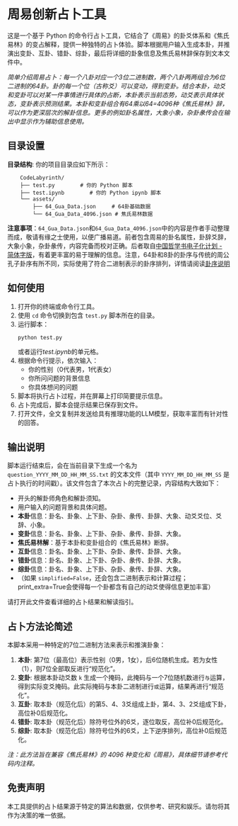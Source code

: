 # 周易创新占卜工具

这是一个基于 Python 的命令行占卜工具，它结合了《周易》的卦爻体系和《焦氏易林》的变占解释，提供一种独特的占卜体验。脚本根据用户输入生成本卦，并推演出变卦、互卦、错卦、综卦，最后将详细的卦象信息及焦氏易林辞保存到文本文件中。

*简单介绍周易占卜：每一个八卦对应一个3位二进制数，两个八卦两两组合为6位二进制的64卦。卦的每一个位（古称爻）可以变动，得到变卦。结合本卦，动爻和变卦可以对某一件事情进行具体的占断，本卦表示当前态势，动爻表示具体状态，变卦表示预测结果。本卦和变卦组合有64乘以64=4096种《焦氏易林》辞，可以作为更深层次的解卦信息。更多的例如卦名属性，大象小象，杂卦彖传会在输出中显示作为辅助信息使用。*

## 目录设置

**目录结构**: 你的项目目录应如下所示：
```
    CodeLabyrinth/
    ├── test.py        # 你的 Python 脚本
    ├── test.ipynb        # 你的 Python ipynb 脚本
    └── assets/
        ├── 64_Gua_Data.json     # 64卦基础数据
        └── 64_Gua_Data_4096.json # 焦氏易林数据
```
**注意事项**：`64_Gua_Data.json`和`64_Gua_Data_4096.json`中的内容是作者手动整理而成，敬请有缘之士使用，以便广播易道。前者包含周易的卦名属性，卦辞爻辞，大象小象，杂卦彖传，内容完备而校对正确。后者取自[中国哲学书电子化计划 - 简体字版](https://ctext.org/jiaoshi-yilin/zhs)，有着更丰富的易于理解的信息。注意，64卦和8卦的卦序与传统的周公孔子卦序有所不同，实际使用了符合二进制表示的卦序排列，详情请阅读[卦序说明](assets/卦序研究/README.md)

## 如何使用

1.  打开你的终端或命令行工具。
2.  使用 `cd` 命令切换到包含 `test.py` 脚本所在的目录。
3.  运行脚本：
    ```bash
    python test.py
    ```
    或者运行*test.ipynb*的单元格。
4.  根据命令行提示，依次输入：
    *   你的性别（0代表男，1代表女）
    *   你所问问题的背景信息
    *   你具体想问的问题
5.  脚本将执行占卜过程，并在屏幕上打印简要提示信息。
6.  占卜完成后，脚本会提示结果已保存到文件。
7.  打开文件，全文复制并发送给具有推理功能的LLM模型，获取丰富而有针对性的回答。


## 输出说明

脚本运行结束后，会在当前目录下生成一个名为 `question_YYYY_MM_DD_HH_MM_SS.txt` 的文本文件（其中 `YYYY_MM_DD_HH_MM_SS` 是占卜执行的时间戳）。该文件包含了本次占卜的完整记录，内容结构大致如下：

*   开头的解卦师角色和解卦须知。
*   用户输入的问题背景和具体问题。
*   **本卦**信息：卦名、卦象、上下卦、杂卦、彖传、卦辞、大象、动爻爻位、爻辞、小象。
*   **变卦**信息：卦名、卦象、上下卦、杂卦、彖传、卦辞、大象。
*   **焦氏易林解**：基于本卦和变卦组合的《焦氏易林》断辞。
*   **互卦**信息：卦名、卦象、上下卦、杂卦、彖传、卦辞、大象。
*   **错卦**信息：卦名、卦象、上下卦、杂卦、彖传、卦辞、大象。
*   **综卦**信息：卦名、卦象、上下卦、杂卦、彖传、卦辞、大象。
*   （如果 `simplified=False`，还会包含二进制表示和计算过程；print_extra=True会使得每一个卦都含有自己的动爻使得信息更加丰富）

请打开此文件查看详细的占卜结果和解读指引。

## 占卜方法论简述

本脚本采用一种特定的7位二进制方法来表示和推演卦象：

1.  **本卦**: 第7位（最高位）表示性别（0男，1女），后6位随机生成。若为女性（1），则7位全部取反进行“规范化”。
2.  **变卦**: 根据本卦动爻数 `k` 生成一个掩码，此掩码与一个7位随机数进行`与`运算，得到实际变爻掩码。此实际掩码与本卦二进制进行`或`运算，结果再进行“规范化”。
3.  **互卦**: 取本卦（规范化后）的第5、4、3爻组成上卦，第4、3、2爻组成下卦，高位补0后规范化。
4.  **错卦**: 取本卦（规范化后）除符号位外的6爻，逐位取反，高位补0后规范化。
5.  **综卦**: 取本卦（规范化后）除符号位外的6爻，上下逆序排列，高位补0后规范化。

*注：此方法旨在兼容《焦氏易林》的 4096 种变化和《周易》，具体细节请参考代码内注释。*

## 免责声明

本工具提供的占卜结果源于特定的算法和数据，仅供参考、研究和娱乐。请勿将其作为决策的唯一依据。
